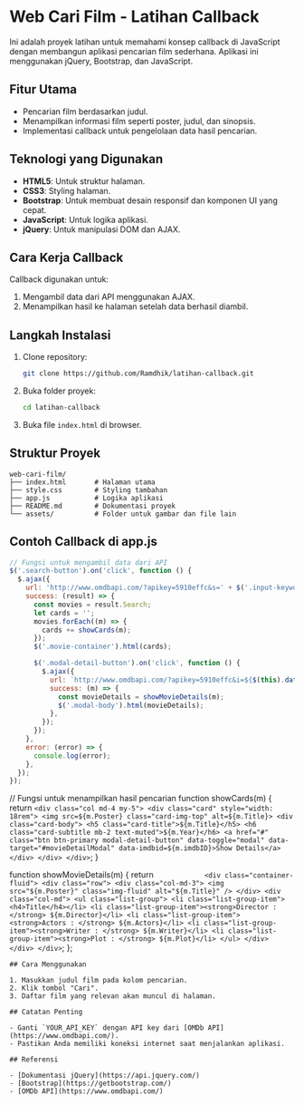 # Web Cari Film - Latihan Callback

Ini adalah proyek latihan untuk memahami konsep callback di JavaScript dengan membangun aplikasi pencarian film sederhana. Aplikasi ini menggunakan jQuery, Bootstrap, dan JavaScript.

## Fitur Utama

- Pencarian film berdasarkan judul.
- Menampilkan informasi film seperti poster, judul, dan sinopsis.
- Implementasi callback untuk pengelolaan data hasil pencarian.

## Teknologi yang Digunakan

- **HTML5**: Untuk struktur halaman.
- **CSS3**: Styling halaman.
- **Bootstrap**: Untuk membuat desain responsif dan komponen UI yang cepat.
- **JavaScript**: Untuk logika aplikasi.
- **jQuery**: Untuk manipulasi DOM dan AJAX.

## Cara Kerja Callback

Callback digunakan untuk:

1. Mengambil data dari API menggunakan AJAX.
2. Menampilkan hasil ke halaman setelah data berhasil diambil.

## Langkah Instalasi

1. Clone repository:
   ```bash
   git clone https://github.com/Ramdhik/latihan-callback.git
   ```
2. Buka folder proyek:
   ```bash
   cd latihan-callback
   ```
3. Buka file `index.html` di browser.

## Struktur Proyek

```
web-cari-film/
├── index.html       # Halaman utama
├── style.css        # Styling tambahan
├── app.js           # Logika aplikasi
├── README.md        # Dokumentasi proyek
└── assets/          # Folder untuk gambar dan file lain
```

## Contoh Callback di app.js

```javascript
// Fungsi untuk mengambil data dari API
$('.search-button').on('click', function () {
  $.ajax({
    url: 'http://www.omdbapi.com/?apikey=5910effc&s=' + $('.input-keyword').val(),
    success: (result) => {
      const movies = result.Search;
      let cards = '';
      movies.forEach((m) => {
        cards += showCards(m);
      });
      $('.movie-container').html(cards);

      $('.modal-detail-button').on('click', function () {
        $.ajax({
          url: `http://www.omdbapi.com/?apikey=5910effc&i=${$(this).data('imdbid')}`,
          success: (m) => {
            const movieDetails = showMovieDetails(m);
            $('.modal-body').html(movieDetails);
          },
        });
      });
    },
    error: (error) => {
      console.log(error);
    },
  });
});
```
// Fungsi untuk menampilkan hasil pencarian
function showCards(m) {
  return `<div class="col md-4 my-5">
          <div class="card" style="width: 18rem">
            <img src=${m.Poster} class="card-img-top" alt=${m.Title}>
            <div class="card-body">
              <h5 class="card-title">${m.Title}</h5>
              <h6 class="card-subtitle mb-2 text-muted">${m.Year}</h6>
              <a href="#" class="btn btn-primary modal-detail-button" data-toggle="modal" data-target="#movieDetailModal" data-imdbid=${m.imdbID}>Show Details</a>
            </div>
          </div>
        </div>`;
}

function showMovieDetails(m) {
  return `           
            <div class="container-fluid">
              <div class="row">
                <div class="col-md-3">
                  <img src="${m.Poster}" class="img-fluid" alt="${m.Title}" />
                </div>
                <div class="col-md">
                  <ul class="list-group">
                    <li class="list-group-item"><h4>Title</h4></li>
                    <li class="list-group-item"><strong>Director : </strong> ${m.Director}</li>
                    <li class="list-group-item"><strong>Actors : </strong> ${m.Actors}</li>
                    <li class="list-group-item"><strong>Writer : </strong> ${m.Writer}</li>
                    <li class="list-group-item"><strong>Plot : </strong> ${m.Plot}</li>
                  </ul>
                </div>
              </div>
            </div>`;
};


```
## Cara Menggunakan

1. Masukkan judul film pada kolom pencarian.
2. Klik tombol "Cari".
3. Daftar film yang relevan akan muncul di halaman.

## Catatan Penting

- Ganti `YOUR_API_KEY` dengan API key dari [OMDb API](https://www.omdbapi.com/).
- Pastikan Anda memiliki koneksi internet saat menjalankan aplikasi.

## Referensi

- [Dokumentasi jQuery](https://api.jquery.com/)
- [Bootstrap](https://getbootstrap.com/)
- [OMDb API](https://www.omdbapi.com/)







